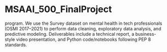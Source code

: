 # MSAAI_500_FinalProject
program. We use the Survey dataset on mental health in tech professionals (OSMI 2017–2021) to perform data cleaning, exploratory data analysis, and predictive modeling. Deliverables include a technical report, a business-style video presentation, and Python code/notebooks following PEP 8 standards.
